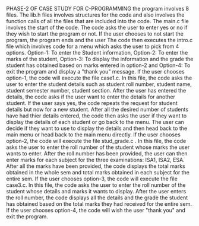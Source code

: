 PHASE-2 OF CASE STUDY FOR C-PROGRAMMING 
the program involves 8 files. 
The lib.h files involves structures for the code and also involves the function calls of all the files that are included into the code.
The main.c file involves the start of the code. The code asks the user to enter yes or no if they wish to start the program or not. If the user chooses to not start the program, the program ends and the user 
The code then executes the intro.c file which involves code for a menu which asks the user to pick from 4 options. Option-1: To enter the Student information, Option-2: To enter the marks of the student, Option-3: To display the information and the grade the student has obtained based on marks entered in option-2 and Option-4: To exit the program and display a "thank you" message.
If the user chooses option-1, the code will execute the file case1.c. In this file, the code asks the user to enter the student details such as student roll number, student name, student semester number, student section. After the user has entered the details, the code asks if the user want to enter the details for another student. If the user says yes, the code repeats the request for student details but now for a new student. After all the desired number of students have had thier details entered, the code then asks the user if they want to display the details of each student or go back to the menu. The user can decide if they want to use to display the details and then head back to the main menu or head back to the main menu directly.
If the user chooses option-2, the code will execute the file stud_grade.c . In this file, the code asks the user to enter the roll number of the student whose marks the user wants to enter. After the roll number has been provided, the user can then enter marks for each subject for the three examinations: ISA1, ISA2, ESA. After all the marks have been provided, the code displays the total marks obtained in the whole sem and total marks obtained in each subject for the entire sem.
If the user chooses option-3, the code will execute the file case3.c. In this file, the code asks the user to enter the roll number of the student whose details and marks it wants to display. After the user enters the roll number, the code displays all the details and the grade the student has obtained based on the total marks they had received for the entire sem.
If the user chooses option-4, the code will wish the user "thank you" and exit the program.
